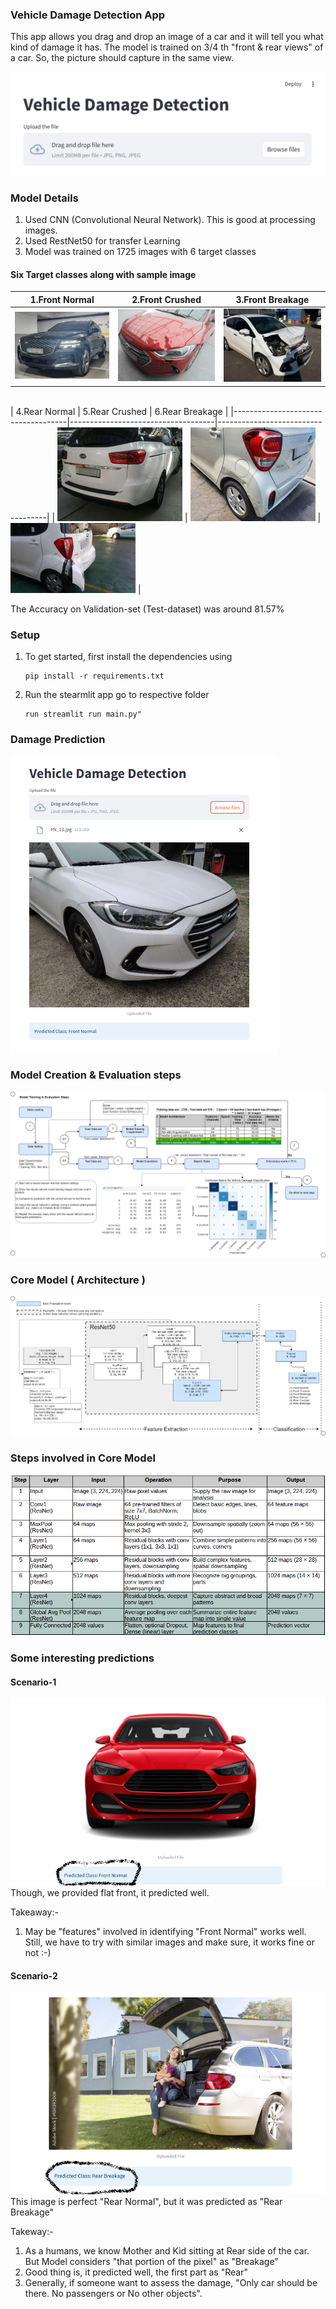 ### Vehicle Damage Detection App
This app allows you drag and drop an image of a car and it will tell you what kind of damage it has. The model is trained on 3/4 th "front & rear views" of a car. So, the picture should capture in the same view. 

![UI_Screen.png](UI_Screen.png)

### Model Details
1. Used CNN (Convolutional Neural Network). This is good at processing images. 
2. Used RestNet50 for transfer Learning
3. Model was trained on 1725 images with 6 target classes 
#### Six Target classes along with sample image
| 1.Front Normal                    | 2.Front Crushed                    | 3.Front Breakage                   |
|-----------------------------------|------------------------------------|------------------------------------|
| <img src="FN_3.jpg" width="200"/> | <img src="FC_43.jpg" width="200"/> | <img src="FB_15.jpg" width="200"/> |
<br>
| 4.Rear Normal                      | 5.Rear Crushed                     | 6.Rear Breakage                   |
|------------------------------------|------------------------------------|-----------------------------------|
| <img src="RN_10.jpg" width="200"/> | <img src="RC_15.jpg" width="200"/> | <img src="RB_2.jpg" width="200"/> |

The Accuracy on Validation-set (Test-dataset) was around 81.57%


### Setup 
1.  To get started, first install the dependencies using

      ```commandline
      pip install -r requirements.txt
      ```

   2. Run the stearmlit app
      go to respective folder 
   
      ``` commandline
      run streamlit run main.py"
      ```
### Damage Prediction 
![Uploaded_image.png](Uploaded_image.png)

### Model Creation & Evaluation steps
![data_flow_and_model_evaluation_1.png](data_flow_and_model_evaluation_1.png)

### Core Model ( Architecture ) 
![cnn_resnet50_architecture_v1.png](cnn_resnet50_architecture_v1.png)

### Steps involved in Core Model 
![core_model_steps.png](core_model_steps.png)

### Some interesting predictions
#### Scenario-1 
![Scenario_1_flat_front.png](Scenario_1_flat_front.png)
Though, we provided flat front, it predicted well.

Takeaway:- 
1.  May be "features" involved in identifying "Front Normal" works well. Still, we have to try with similar images and make sure, it works fine or not :-)


#### Scenario-2
![Scenario_2_RB_Mother_and_Kid.png](Scenario_2_RB_Mother_and_Kid.png)
This image is perfect "Rear Normal", but it was predicted as "Rear Breakage"
    
Takeway:- 
1.  As a humans, we know Mother and Kid sitting at Rear side of the car. But Model considers "that portion of the pixel" as "Breakage"
2. Good thing is, it predicted well, the first part as "Rear"
3. Generally, if someone want to assess the damage, "Only car should be there. No passengers or No other objects". 
